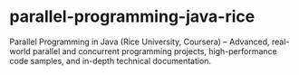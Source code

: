 # parallel-programming-java-rice
Parallel Programming in Java (Rice University, Coursera) – Advanced, real-world parallel and concurrent programming projects, high-performance code samples, and in-depth technical documentation.
